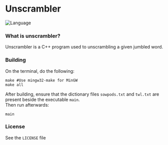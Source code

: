 # Unscrambler  
![Language](https://img.shields.io/badge/Language-C%2B%2B%0A-success.svg)  

  
### What is unscrambler?  
Unscrambler is a C++ program used to unscrambling a given jumbled word.  

### Building  
On the terminal, do the following:  
```
make #Use mingw32-make for MinGW
make all
```  
After building, ensure that the dictionary files `sowpods.txt` and `twl.txt` are present beside the executable `main`.  
Then run afterwards:  
```
main
```

### License
See the `LICENSE` file